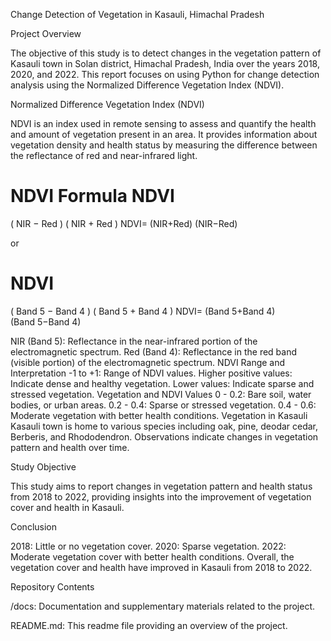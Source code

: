 Change Detection of Vegetation in Kasauli, Himachal Pradesh

Project Overview

The objective of this study is to detect changes in the vegetation pattern of Kasauli town in Solan district, Himachal Pradesh, India over the years 2018, 2020, and 2022. This report focuses on using Python for change detection analysis using the Normalized Difference Vegetation Index (NDVI).

Normalized Difference Vegetation Index (NDVI)

NDVI is an index used in remote sensing to assess and quantify the health and amount of vegetation present in an area. It provides information about vegetation density and health status by measuring the difference between the reflectance of red and near-infrared light.

NDVI Formula
NDVI
=
(
NIR
−
Red
)
(
NIR
+
Red
)
NDVI= 
(NIR+Red)
(NIR−Red)
​
 

or

NDVI
=
(
Band 5
−
Band 4
)
(
Band 5
+
Band 4
)
NDVI= 
(Band 5+Band 4)
(Band 5−Band 4)
​
 

NIR (Band 5): Reflectance in the near-infrared portion of the electromagnetic spectrum.
Red (Band 4): Reflectance in the red band (visible portion) of the electromagnetic spectrum.
NDVI Range and Interpretation
-1 to +1: Range of NDVI values.
Higher positive values: Indicate dense and healthy vegetation.
Lower values: Indicate sparse and stressed vegetation.
Vegetation and NDVI Values
0 - 0.2: Bare soil, water bodies, or urban areas.
0.2 - 0.4: Sparse or stressed vegetation.
0.4 - 0.6: Moderate vegetation with better health conditions.
Vegetation in Kasauli
Kasauli town is home to various species including oak, pine, deodar cedar, Berberis, and Rhododendron. Observations indicate changes in vegetation pattern and health over time.

Study Objective

This study aims to report changes in vegetation pattern and health status from 2018 to 2022, providing insights into the improvement of vegetation cover and health in Kasauli.

Conclusion

2018: Little or no vegetation cover.
2020: Sparse vegetation.
2022: Moderate vegetation cover with better health conditions.
Overall, the vegetation cover and health have improved in Kasauli from 2018 to 2022.

Repository Contents


/docs: Documentation and supplementary materials related to the project.

README.md: This readme file providing an overview of the project.
